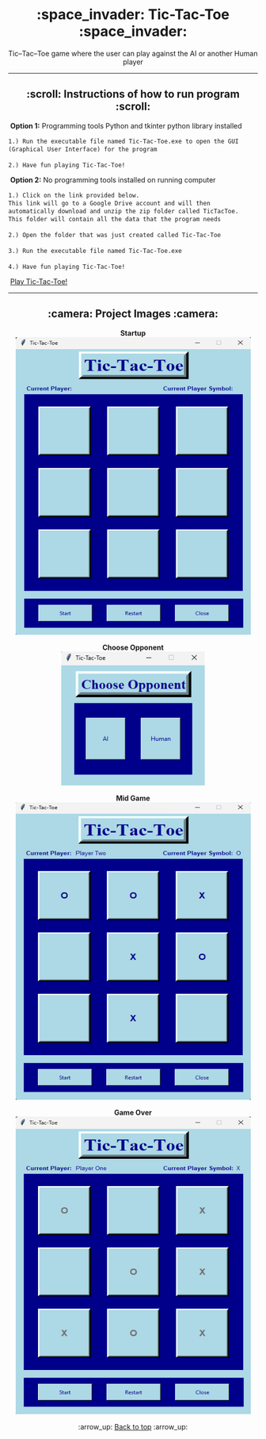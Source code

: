 <h1 align="center">:space_invader: Tic-Tac-Toe :space_invader:</h1>
<p align="center">
    Tic&ndash;Tac&ndash;Toe game where the user can play against the AI or another Human player
</p>

---
<!-- instruction section -->
<h2 align="center">:scroll: Instructions of how to run program :scroll:</h2>

&nbsp;**Option 1:** Programming tools Python and tkinter python library installed

    1.) Run the executable file named Tic-Tac-Toe.exe to open the GUI (Graphical User Interface) for the program

    2.) Have fun playing Tic-Tac-Toe!

&nbsp;**Option 2:** No programming tools installed on running computer

    1.) Click on the link provided below. 
    This link will go to a Google Drive account and will then automatically download and unzip the zip folder called TicTacToe. 
    This folder will contain all the data that the program needs

    2.) Open the folder that was just created called Tic-Tac-Toe

    3.) Run the executable file named Tic-Tac-Toe.exe

    4.) Have fun playing Tic-Tac-Toe!
&nbsp;<a href="https://drive.google.com/file/d/1nb5TkntuTgk74Dntvu3WaWGPJ3-PL8i4/view?usp=drive_web">Play Tic-Tac-Toe!</a>

---
<h2 align="center">:camera: Project Images :camera:</h2>
<div align="center">

**Startup**<br>
<img width="475" height="600" alt="Database Data" src="Images/startup.png">

**Choose Opponent**<br>
<img width="290" height="270" alt="Database Data" src="Images/choose_opponent.png">

**Mid Game**<br>
<img width="475" height="600" alt="Database Data" src="Images/mid_game.png">

**Game Over**<br>
<img width="475" height="600" alt="Database Data" src="Images/game_over.png">
</div>

<!-- footer section -->
<div align="center">
    <p>:arrow_up: <a href="#space_invader-tic-tac-toe-space_invader">Back to top</a> :arrow_up:</p>
</div>
